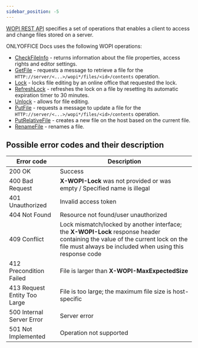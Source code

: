 ```yaml
---
sidebar_position: -5
---
```


[WOPI REST API](https://docs.microsoft.com/en-us/microsoft-365/cloud-storage-partner-program/rest/) specifies a set of operations that enables a client to access and change files stored on a server.

ONLYOFFICE Docs uses the following WOPI operations:

- [CheckFileInfo](checkfileinfo.md) - returns information about the file properties, access rights and editor settings.
- [GetFile](getfile.md) - requests a message to retrieve a file for the `HTTP://server/<...>/wopi*/files/<id>/contents` operation.
- [Lock](lock.md) - locks file editing by an online office that requested the lock.
- [RefreshLock](refreshlock.md) - refreshes the lock on a file by resetting its automatic expiration timer to 30 minutes.
- [Unlock](unlock.md) - allows for file editing.
- [PutFile](PutFile.md) - requests a message to update a file for the `HTTP://server/<...>/wopi*/files/<id>/contents` operation.
- [PutRelativeFile](PutRelativeFile.md) - creates a new file on the host based on the current file.
- [RenameFile](RenameFile.md) - renames a file.

## Possible error codes and their description

| Error code                   | Description                                                                                                                                                                               |
| ---------------------------- | ----------------------------------------------------------------------------------------------------------------------------------------------------------------------------------------- |
| 200 OK                       | Success                                                                                                                                                                                   |
| 400 Bad Request              | **X-WOPI-Lock** was not provided or was empty / Specified name is illegal                                                                                                                 |
| 401 Unauthorized             | Invalid access token                                                                                                                                                                      |
| 404 Not Found                | Resource not found/user unauthorized                                                                                                                                                      |
| 409 Conflict                 | Lock mismatch/locked by another interface; the **X-WOPI-Lock** response header containing the value of the current lock on the file must always be included when using this response code |
| 412 Precondition Failed      | File is larger than **X-WOPI-MaxExpectedSize**                                                                                                                                            |
| 413 Request Entity Too Large | File is too large; the maximum file size is host-specific                                                                                                                                 |
| 500 Internal Server Error    | Server error                                                                                                                                                                              |
| 501 Not Implemented          | Operation not supported                                                                                                                                                                   |
